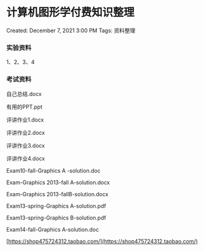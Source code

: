 # 计算机图形学付费知识整理

Created: December 7, 2021 3:00 PM
Tags: 资料整理

### 实验资料

1、2、3、4

### 考试资料

自己总结.docx

有用的PPT.ppt

评讲作业1.docx

评讲作业2.docx

评讲作业3.docx

评讲作业4.docx

Exam10-fall-Graphics A -solution.doc

Exam-Graphics 2013-fall A-solution.docx

Exam-Graphics 2013-fallB-solution.docx

Exam13-spring-Graphics A-solution.pdf

Exam13-spring-Graphics B-solution.pdf

Exam14-fall-Graphics A-solution.doc

[https://shop475724312.taobao.com/](https://shop475724312.taobao.com/)